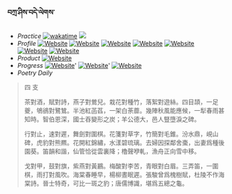 ### བཀྲ་ཤིས་བདེ་ལེགས་ 
- _Practice_	[![wakatime](https://wakatime.com/badge/user/5043ee4a-e361-4607-9d47-d557f2005d05.svg)](https://wakatime.com/dashboard)	<a href="https://wakatime.com/@5043ee4a-e361-4607-9d47-d557f2005d05"><img src="https://wakatime.com/share/@IvanAXu/19fb35f7-7adc-48f4-860b-843373818e62.png" /></a> 
- _Profile_	[![Website](https://img.shields.io/website?label=&up_color=orange&up_message=Tianchi&url=https%3A%2F%2Fshields.io)](https://tianchi.aliyun.com/home/science/scienceDetail?userId=1095279182618)	[![Website](https://img.shields.io/website?label=&up_color=violet&up_message=AIstudio&url=https%3A%2F%2Fshields.io)](https://aistudio.baidu.com/aistudio/personalcenter/thirdview/979775)	[![Website](https://img.shields.io/website?label=&up_color=blue&up_message=Kaggle&url=https%3A%2F%2Fshields.io)](https://www.kaggle.com/ivanxu/)	[![Website](https://img.shields.io/website?label=&up_color=gay&up_message=Yuque&url=https%3A%2F%2Fshields.io)](https://www.yuque.com/ivanaxu)	[![Website](https://img.shields.io/website?label=&up_color=brown&up_message=Leetcode&url=https%3A%2F%2Fshields.io)](https://leetcode.cn/u/ivanaxu)	[![Website](https://img.shields.io/website?label=&up_color=red&up_message=Gitee&url=https%3A%2F%2Fshields.io)](https://gitee.com/IvanaXu)	[![Website](https://img.shields.io/website?label=&up_color=yellow&up_message=Monkeytype&url=https%3A%2F%2Fshields.io)](https://monkeytype.com/profile/IvanaXu) 
- _Product_	[![Website](https://img.shields.io/website?label=update&up_color=blue&up_message=EDA&url=https%3A%2F%2Fshields.io)](http://eda.tangjt.cn/) 
- _Progress_	[![Website](https://img.shields.io/website?label=&up_color=black&up_message=APTOS2021&url=https%3A%2F%2Fshields.io)](https://github.com/IvanaXu/APTOS2021/)'	[![Website](https://img.shields.io/website?label=&up_color=black&up_message=EDA&url=https%3A%2F%2Fshields.io)](https://github.com/IvanaXu/EDA/)'	[![Website](https://img.shields.io/website?label=&up_color=black&up_message=AICAS2024&url=https%3A%2F%2Fshields.io)](https://github.com/IvanaXu/AICAS2024/) 
- _Poetry Daily_ 


> 四 支
> 
> 茶對酒，賦對詩，燕子對鶯兒。栽花對種竹，落絮對遊絲。四目頡，一足夔，鴝鵒對鷺鷥。半池紅菡萏，一架白荼蘼。幾陣秋風能應候，一犁春雨甚知時。智伯恩深，國士吞變形之炭；羊公德大，邑人豎墮淚之碑。
> 
> 行對止，速對遲，舞劍對圍棋。花箋對草字，竹簡對毛錐。汾水鼎，峴山碑，虎豹對熊羆。花開紅錦繡，水漾碧琉璃。去婦因探鄰舍棗，出妻爲種後園葵。笛韻和諧，仙管恰從雲裏降；櫓聲咿軋，漁舟正向雪中移。
> 
> 戈對甲，鼓對旗，紫燕對黃鸝。梅酸對李苦，青眼對白眉。三弄笛，一圍棋，雨打對風吹。海棠春睡早，楊柳晝眠遲。張駿曾爲槐樹賦，杜陵不作海棠詩。晉士特奇，可比一斑之豹；唐儒博識，堪爲五總之龜。
>

